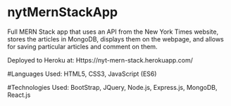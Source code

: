 # nytMernStackApp
Full MERN Stack app that uses an API from the New York Times website, stores the articles in MongoDB, displays them on the webpage, and allows for saving particular articles and comment on them.

Deployed to Heroku at: Https://nyt-mern-stack.herokuapp.com/

#Languages Used:
HTML5,
CSS3,
JavaScript (ES6)

#Technologies Used:
BootStrap,
JQuery,
Node.js,
Express.js,
MongoDB,
React.js
